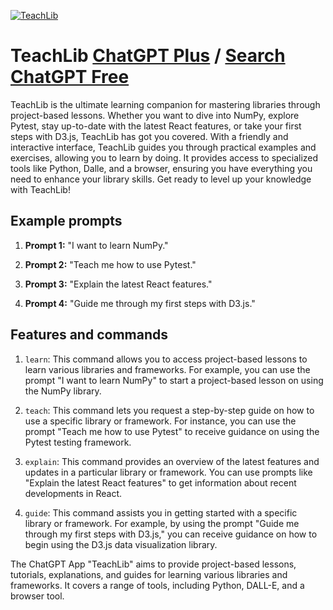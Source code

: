 
[![TeachLib](https://files.oaiusercontent.com/file-HHtedWoQJR0A6RKyABkAJ8pr?se=2123-10-16T19%3A28%3A04Z&sp=r&sv=2021-08-06&sr=b&rscc=max-age%3D31536000%2C%20immutable&rscd=attachment%3B%20filename%3Db075c892-3b5a-4c45-9229-3aeb912ec009.png&sig=c8WSO6vYMaQBfzrZAQWHnh3/VnBurXHFuyixPAFT82g%3D)](https://chat.openai.com/g/g-QrhY8rxPM-teachlib)

# TeachLib [ChatGPT Plus](https://chat.openai.com/g/g-QrhY8rxPM-teachlib) / [Search ChatGPT Free](https://gptcall.net/index.html#/?search=TeachLib)

TeachLib is the ultimate learning companion for mastering libraries through project-based lessons. Whether you want to dive into NumPy, explore Pytest, stay up-to-date with the latest React features, or take your first steps with D3.js, TeachLib has got you covered. With a friendly and interactive interface, TeachLib guides you through practical examples and exercises, allowing you to learn by doing. It provides access to specialized tools like Python, Dalle, and a browser, ensuring you have everything you need to enhance your library skills. Get ready to level up your knowledge with TeachLib!

## Example prompts

1. **Prompt 1:** "I want to learn NumPy."

2. **Prompt 2:** "Teach me how to use Pytest."

3. **Prompt 3:** "Explain the latest React features."

4. **Prompt 4:** "Guide me through my first steps with D3.js."

## Features and commands

1. `learn`: This command allows you to access project-based lessons to learn various libraries and frameworks. For example, you can use the prompt "I want to learn NumPy" to start a project-based lesson on using the NumPy library.

2. `teach`: This command lets you request a step-by-step guide on how to use a specific library or framework. For instance, you can use the prompt "Teach me how to use Pytest" to receive guidance on using the Pytest testing framework.

3. `explain`: This command provides an overview of the latest features and updates in a particular library or framework. You can use prompts like "Explain the latest React features" to get information about recent developments in React.

4. `guide`: This command assists you in getting started with a specific library or framework. For example, by using the prompt "Guide me through my first steps with D3.js," you can receive guidance on how to begin using the D3.js data visualization library.

The ChatGPT App "TeachLib" aims to provide project-based lessons, tutorials, explanations, and guides for learning various libraries and frameworks. It covers a range of tools, including Python, DALL-E, and a browser tool.


